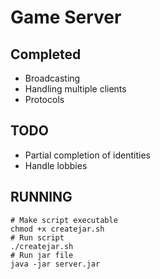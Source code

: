 # Game Server
## Completed
* Broadcasting
* Handling multiple clients
* Protocols

## TODO
* Partial completion of identities
* Handle lobbies

## RUNNING
```
# Make script executable
chmod +x createjar.sh
# Run script
./createjar.sh
# Run jar file
java -jar server.jar
```
